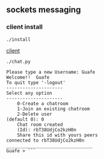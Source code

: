 ## sockets messaging

### client install

`./install`

[client](client)

`./chat.py`

```User not found
Please type a new Username: Guafe
Welcome!!  Guafe
To quit type '-logout'
---------------------
Select any option
---------------------
	0-Create a chatroom
	1-Join an existing chatroom
	2-Delete user
(default 0): 0
	Chat room created
	(Id): rbT38UdjCo2kzH0n
	Share this id with yours peers
connected to rbT38UdjCo2kzH0n
________________________________
Guafe > ```